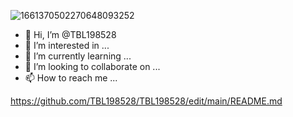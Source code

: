 ![1661370502270648093252](https://user-images.githubusercontent.com/112018209/186509869-48af93eb-87f2-46da-9291-ba77471708f7.jpg)
- 👋 Hi, I’m @TBL198528
- 👀 I’m interested in ...
- 🌱 I’m currently learning ...
- 💞️ I’m looking to collaborate on ...
- 📫 How to reach me ...

<!---
TBL198528/TBL198528 is a ✨ special ✨ repository because its `README.md` (this file) appears on your GitHub profile.
You can click the Preview link to take a look at your changes.
--->
https://github.com/TBL198528/TBL198528/edit/main/README.md
